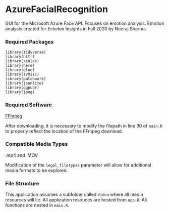 # AzureFacialRecognition

GUI for the Microsoft Azure Face API. Focuses on emotion analysis. Emotion analysis created for Echelon Insights in Fall 2020 by Neeraj Sharma.

### Required Packages

```
library(tidyverse)
library(httr)
library(scales)
library(here)
library(glue)
library(svMisc)
library(patchwork)
library(jsonlite)
library(ggpubr)
library(jpeg)
```

### Required Software

[FFmpeg](https://ffmpeg.org)

After downloading, it is necessary to modify the filepath in line 30 of `main.R` to properly reflect the location of the FFmpeg download. 

### Compatible Media Types

.mp4 and .MOV

Modification of the `legal_filetypes` parameter will allow for additional media formats to be explored.

### File Structure

This application assumes a subfolder called `Video` where all media resources will lie. All application resouces are hosted from `app.R`. All functions are nested in `main.R`.
